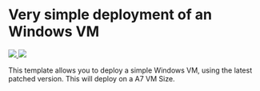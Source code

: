 # Very simple deployment of an Windows VM

<a href="https://portal.azure.com/#create/Microsoft.Template/uri/https%3A%2F%2Fraw.githubusercontent.com%2FSupraconductor%2Fazure-quickstart-templates%2Fmaster%2F101-vm-simple-windows%2Fazuredeploy.json" target="_blank">
    <img src="http://azuredeploy.net/deploybutton.png"/>
</a>
<a href="http://armviz.io/#/?load=https%3A%2F%2Fraw.githubusercontent.com%2FSupraconductor%2Fazure-quickstart-templates%2Fmaster%2F101-vm-simple-windows%2Fazuredeploy.json" target="_blank">
    <img src="http://armviz.io/visualizebutton.png"/>
</a>

This template allows you to deploy a simple Windows VM, using the latest patched version. This will deploy on a A7 VM Size.
